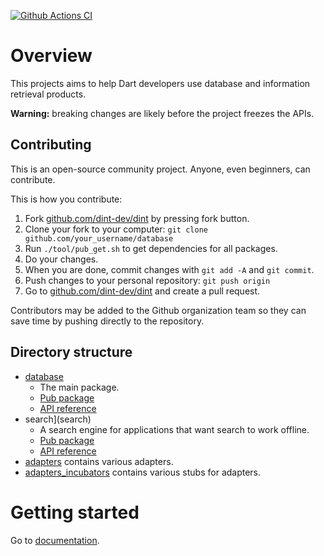[![Github Actions CI](https://github.com/dint-dev/database/workflows/Dart%20CI/badge.svg)](https://github.com/dint-dev/database/actions?query=workflow%3A%22Dart+CI%22)

# Overview
This projects aims to help Dart developers use database and information retrieval products.

__Warning:__ breaking changes are likely before the project freezes the APIs.

## Contributing
This is an open-source community project. Anyone, even beginners, can contribute.

This is how you contribute:
  1. Fork [github.com/dint-dev/dint](https://github.com/dint-dev/database) by pressing fork button.
  2. Clone your fork to your computer: `git clone github.com/your_username/database`
  3. Run `./tool/pub_get.sh` to get dependencies for all packages.
  4. Do your changes.
  5. When you are done, commit changes with `git add -A` and `git commit`.
  6. Push changes to your personal repository: `git push origin`
  7. Go to [github.com/dint-dev/dint](https://github.com/dint-dev/dint) and create a pull request.

Contributors may be added to the Github organization team so they can save time by pushing
directly to the repository.

## Directory structure
  * [database](database)
    * The main package.
    * [Pub package](https://pub.dev/packages/database)
    * [API reference](https://pub.dev/documentation/database/latest/)
  * search](search)
    * A search engine for applications that want search to work offline.
    * [Pub package](https://pub.dev/packages/search)
    * [API reference](https://pub.dev/documentation/search/latest/)
  * [adapters](adapters) contains various adapters.
  * [adapters_incubators](adapters_incubator) contains various stubs for adapters.

# Getting started
Go to [documentation](packages/database).